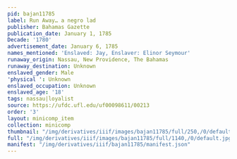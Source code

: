 ```yaml
---
pid: bajan11785
label: Run Away… a negro lad
publisher: Bahamas Gazette
publication_date: January 1, 1785
Decade: '1780'
advertisement_date: January 6, 1785
names_mentioned: 'Enslaved: Jay, Enslaver: Elinor Seymour'
runaway_origin: Nassau, New Providence, The Bahamas
runaway_destination: Unknown
enslaved_gender: Male
'physical ': Unknown
enslaved_occupation: Unknown
enslaved_age: '18'
tags: nassau|loyalist
source: https://ufdc.ufl.edu/uf00098611/00213
order: '3'
layout: minicomp_item
collection: minicomp
thumbnail: "/img/derivatives/iiif/images/bajan11785/full/250,/0/default.jpg"
full: "/img/derivatives/iiif/images/bajan11785/full/1140,/0/default.jpg"
manifest: "/img/derivatives/iiif/bajan11785/manifest.json"
---
```

